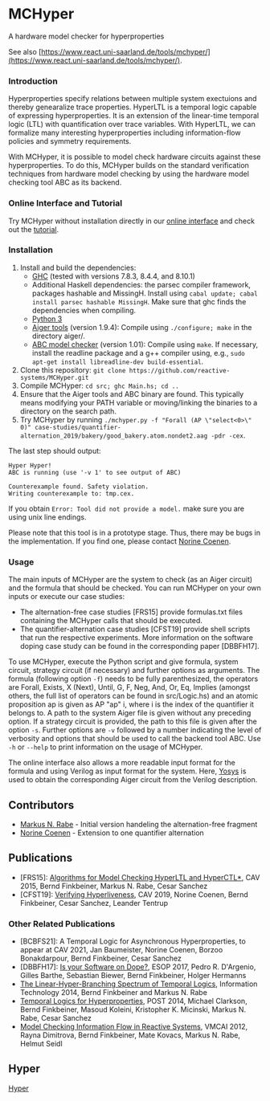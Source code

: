 # MCHyper
A hardware model checker for hyperproperties 

See also [https://www.react.uni-saarland.de/tools/mchyper/](https://www.react.uni-saarland.de/tools/mchyper/). 

### Introduction

Hyperproperties specify relations between multiple system exectuions and thereby genearalize trace properties. 
HyperLTL is a temporal logic capable of expressing hyperproperties. 
It is an extension of the linear-time temporal logic (LTL) with quantification over trace variables. 
With HyperLTL, we can formalize many interesting hyperproperties including information-flow policies and symmetry requirements. 

With MCHyper, it is possible to model check hardware circuits against these hyperproperties. 
To do this, MCHyper builds on the standard verification techniques from hardware model checking by using the hardware model checking tool ABC as its backend. 

### Online Interface and Tutorial

Try MCHyper without installation directly in our [online interface](https://www.react.uni-saarland.de/tools/online/MCHyper/) and check out the [tutorial](https://www.react.uni-saarland.de/tools/online/MCHyper/help.html). 

### Installation 

1. Install and build the dependencies: 
	* [GHC](https://www.haskell.org/platform/) (tested with versions 7.8.3, 8.4.4, and 8.10.1)
	* Additional Haskell dependencies: the parsec compiler framework, packages hashable and MissingH. Install using `cabal update; cabal install parsec hashable MissingH`. Make sure that ghc finds the dependencies when compiling. 
	* [Python 3](https://www.python.org)
	* [Aiger tools](http://fmv.jku.at/aiger/) (version 1.9.4): Compile using `./configure; make` in the directory aiger/.
	* [ABC model checker](https://github.com/berkeley-abc/abc) (version 1.01): Compile using `make`. If necessary, install the readline package and a g++ compiler using, e.g., `sudo apt-get install libreadline-dev build-essential`. 
2. Clone this repository: `git clone https://github.com/reactive-systems/MCHyper.git`
3. Compile MCHyper: `cd src; ghc Main.hs; cd ..`
4. Ensure that the Aiger tools and ABC binary are found. This typically means modifying your PATH variable or moving/linking the binaries to a directory on the search path.
5. Try MCHyper by running `./mchyper.py -f "Forall (AP \"select<0>\" 0)" case-studies/quantifier-alternation_2019/bakery/good_bakery.atom.nondet2.aag -pdr -cex`. 

The last step should output: 

	Hyper Hyper!
	ABC is running (use '-v 1' to see output of ABC)
	
	Counterexample found. Safety violation.
	Writing counterexample to: tmp.cex.

If you obtain `Error: Tool did not provide a model.` make sure you are using unix line endings. 

Please note that this tool is in a prototype stage. Thus, there may be bugs in the implementation. If you find one, please contact [Norine Coenen](https://www.react.uni-saarland.de/people/coenen.html). 

### Usage

The main inputs of MCHyper are the system to check (as an Aiger circuit) and the formula that should be checked. 
You can run MCHyper on your own inputs or execute our case studies: 
 
* The alternation-free case studies [FRS15] provide formulas.txt files containing the MCHyper calls that should be executed. 
* The quantifier-alternation case studies [CFST19] provide shell scripts that run the respective experiments. 
More information on the software doping case study can be found in the corresponding paper [DBBFH17]. 

To use MCHyper, execute the Python script and give formula, system circuit, strategy circuit (if necessary) and further options as arguments. 
The formula (following option `-f`) needs to be fully parenthesized, the operators are Forall, Exists, X (Next), Until, G, F, Neg, And, Or, Eq, Implies (amongst others, the full list of operators can be found in src/Logic.hs) and an atomic proposition ap is given as AP \"ap\" i, where i is the index of the quantifier it belongs to. 
A path to the system Aiger file is given without any preceding option. 
If a strategy circuit is provided, the path to this file is given after the option `-s`. 
Further options are `-v` followed by a number indicating the level of verbosity and options that should be used to call the backend tool ABC. 
Use `-h` or `--help` to print information on the usage of MCHyper. 

The online interface also allows a more readable input format for the formula and using Verilog as input format for the system. 
Here, [Yosys](http://www.clifford.at/yosys/) is used to obtain the corresponding Aiger circuit from the Verilog description. 

## Contributors

* [Markus N. Rabe](https://www.react.uni-saarland.de/people/rabe.html) - Initial version handeling the alternation-free fragment
* [Norine Coenen](https://www.react.uni-saarland.de/people/coenen.html) - Extension to one quantifier alternation

## Publications

* [FRS15]: [Algorithms for Model Checking HyperLTL and HyperCTL\*](https://www.react.uni-saarland.de/publications/FRS15.html), CAV 2015, Bernd Finkbeiner, Markus N. Rabe, Cesar Sanchez
* [CFST19]: [Verifying Hyperliveness](https://www.react.uni-saarland.de/publications/CFST19.html), CAV 2019, Norine Coenen, Bernd Finkbeiner, Cesar Sanchez, Leander Tentrup

### Other Related Publications

* [BCBFS21]: A Temporal Logic for Asynchronous Hyperproperties, to appear at CAV 2021, Jan Baumeister, Norine Coenen, Borzoo Bonakdarpour, Bernd Finkbeiner, Cesar Sanchez
* [DBBFH17]: [Is your Software on Dope?](https://www.react.uni-saarland.de/publications/DBBFH17.html), ESOP 2017, Pedro R. D'Argenio, Gilles Barthe, Sebastian Biewer, Bernd Finkbeiner, Holger Hermanns
* [The Linear-Hyper-Branching Spectrum of Temporal Logics](https://www.react.uni-saarland.de/publications/FR14.html), Information Technology 2014, Bernd Finkbeiner and Markus N. Rabe
* [Temporal Logics for Hyperproperties](https://www.react.uni-saarland.de/publications/CFKMRS14.html), POST 2014, Michael Clarkson, Bernd Finkbeiner, Masoud Koleini, Kristopher K. Micinski, Markus N. Rabe, Cesar Sanchez
* [Model Checking Information Flow in Reactive Systems](https://www.react.uni-saarland.de/publications/DFKRS12.html), VMCAI 2012, Rayna Dimitrova, Bernd Finkbeiner, Mate Kovacs, Markus N. Rabe, Helmut Seidl

## Hyper

[Hyper](https://www.youtube.com/watch?v=RHVSshgPlQs&feature=youtu.be)